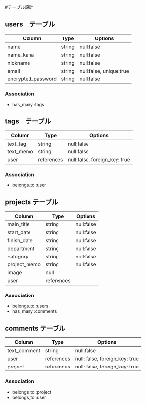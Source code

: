 #テーブル設計
<!-- ユーザー登録　-->
## users　テーブル

| Column             | Type   | Options                 |
| ------------------ | ------ | ------------------------|
| name               | string | null:false              |
| name_kana          | string | null:false              |
| nickname           | string | null:false              |
| email              | string | null:false, unique:true |
| encrypted_password | string | null:false              |

### Association

- has_many :tags

<!-- タグ付け機能 -->
## tags　テーブル

| Column     | Type       | Options                       |
| ---------- | ---------- | ------------------------------|
| text_tag   | string     | null:false                    |
| text_memo  | string     | null:false                    |
| user       | references | null:false, foreign_key: true |
### Association

- belongs_to :user


<!-- 案件チャット機能 -->
## projects テーブル

| Column       | Type       | Options    |
| ------------ | ---------- | ---------- |
| main_title   | string     | null:false |
| start_date   | string     | null:false |
| finish_date  | string     | null:false |
| department   | string     | null:false |
| category     | string     | null:false |
| project_memo | string     | null:false |
| image        | null       |            |
| user         | references |            |

### Association

- belongs_to :users
- has_many :comments


## comments テーブル

| Column       | Type       | Options                        |
| ------------ | ---------- | ------------------------------ |
| text_comment | string     | null:false                     |
| user         | references | null: false, foreign_key: true |
| project      | references | null: false, foreign_key: true |

### Association

- belongs_to :project
- belongs_to :user

